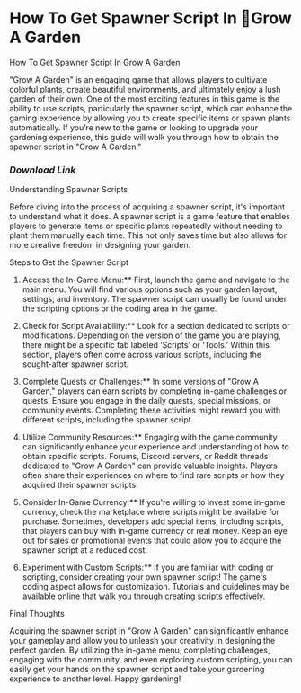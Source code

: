 # How To Get Spawner Script In 🌱Grow A Garden
How To Get Spawner Script In Grow A Garden

"Grow A Garden" is an engaging game that allows players to cultivate colorful plants, create beautiful environments, and ultimately enjoy a lush garden of their own. One of the most exciting features in this game is the ability to use scripts, particularly the spawner script, which can enhance the gaming experience by allowing you to create specific items or spawn plants automatically. If you’re new to the game or looking to upgrade your gardening experience, this guide will walk you through how to obtain the spawner script in "Grow A Garden."

<h3><em><strong>Download Link</strong></em></h3>

Understanding Spawner Scripts

Before diving into the process of acquiring a spawner script, it's important to understand what it does. A spawner script is a game feature that enables players to generate items or specific plants repeatedly without needing to plant them manually each time. This not only saves time but also allows for more creative freedom in designing your garden. 

Steps to Get the Spawner Script

1. Access the In-Game Menu:** 
   First, launch the game and navigate to the main menu. You will find various options such as your garden layout, settings, and inventory. The spawner script can usually be found under the scripting options or the coding area in the game.

2. Check for Script Availability:**
   Look for a section dedicated to scripts or modifications. Depending on the version of the game you are playing, there might be a specific tab labeled ‘Scripts’ or ‘Tools.’ Within this section, players often come across various scripts, including the sought-after spawner script.

3. Complete Quests or Challenges:**
   In some versions of "Grow A Garden," players can earn scripts by completing in-game challenges or quests. Ensure you engage in the daily quests, special missions, or community events. Completing these activities might reward you with different scripts, including the spawner script.

4. Utilize Community Resources:**
   Engaging with the game community can significantly enhance your experience and understanding of how to obtain specific scripts. Forums, Discord servers, or Reddit threads dedicated to "Grow A Garden" can provide valuable insights. Players often share their experiences on where to find rare scripts or how they acquired their spawner scripts.

5. Consider In-Game Currency:**
   If you're willing to invest some in-game currency, check the marketplace where scripts might be available for purchase. Sometimes, developers add special items, including scripts, that players can buy with in-game currency or real money. Keep an eye out for sales or promotional events that could allow you to acquire the spawner script at a reduced cost.

6. Experiment with Custom Scripts:**
   If you are familiar with coding or scripting, consider creating your own spawner script! The game's coding aspect allows for customization. Tutorials and guidelines may be available online that walk you through creating scripts effectively.

Final Thoughts

Acquiring the spawner script in "Grow A Garden" can significantly enhance your gameplay and allow you to unleash your creativity in designing the perfect garden. By utilizing the in-game menu, completing challenges, engaging with the community, and even exploring custom scripting, you can easily get your hands on the spawner script and take your gardening experience to another level. Happy gardening!
